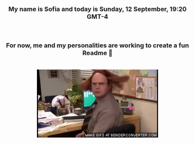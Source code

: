 


<div align="center">
<h3 >My name is Sofia and today is Sunday, 12 September, 19:20 GMT-4</h3><br>
<h3 >For now, me and my personalities are working to create a fun Readme 👋
</h3><br>
<img src='img/dwight.gif' alt='working...'/>
</div>
